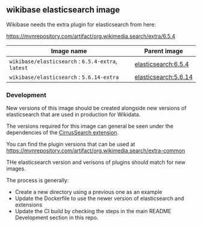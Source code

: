 ## wikibase elasticsearch image

Wikibase needs the extra plugin for elasticsearch from here:

https://mvnrepository.com/artifact/org.wikimedia.search/extra/6.5.4

Image name                              | Parent image             
--------------------------------------- | ------------------------ 
`wikibase/elasticsearch` : `6.5.4-extra`, `latest`     | [elasticsearch:6.5.4](https://hub.docker.com/_/elasticsearch/)
`wikibase/elasticsearch` : `5.6.14-extra`              | [elasticsearch:5.6.14](https://hub.docker.com/_/elasticsearch/)

### Development

New versions of this image should be created alongside new versions of elasticsearch that are used in production for Wikidata.

The versions required for this image can general be seen under the dependencies of the [CirrusSearch extension](https://www.mediawiki.org/wiki/Extension:CirrusSearch).

You can find the plugin versions that can be used at https://mvnrepository.com/artifact/org.wikimedia.search/extra-common

THe elasticsearch version and verisons of plugins should match for new images.

The process is generally:
 - Create a new directory using a previous one as an example
 - Update the Dockerfile to use the newer version of elasticsearch and extensions
 - Update the CI build by checking the steps in the main README Development section in this repo.
